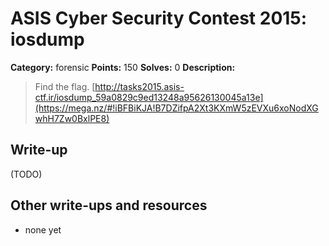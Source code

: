 # ASIS Cyber Security Contest 2015: iosdump

**Category:** forensic
**Points:** 150
**Solves:** 0
**Description:**

> Find the flag. [http://tasks2015.asis-ctf.ir/iosdump_59a0829c9ed13248a95626130045a13e](https://mega.nz/#!iBFBiKJA!B7DZifpA2Xt3KXmW5zEVXu6xoNodXGwhH7Zw0BxlPE8)

## Write-up

(TODO)

## Other write-ups and resources

* none yet
